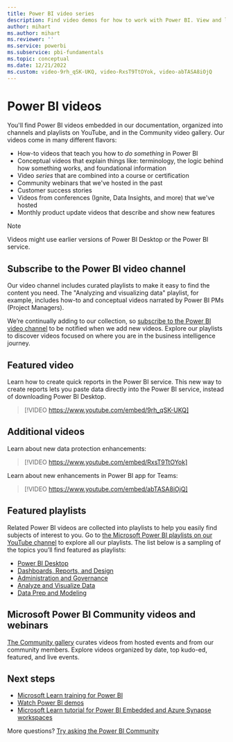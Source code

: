 ```yaml
---
title: Power BI video series
description: Find video demos for how to work with Power BI. View and link directly to the latest videos. Find training and product updates.
author: mihart
ms.author: mihart
ms.reviewer: ''
ms.service: powerbi
ms.subservice: pbi-fundamentals
ms.topic: conceptual
ms.date: 12/21/2022
ms.custom: video-9rh_qSK-UKQ, video-RxsT9TtOYok, video-abTASA8iOjQ
---
```

# Power BI videos

You'll find Power BI videos embedded in our documentation, organized into channels and playlists on YouTube, and in the Community video gallery. Our videos come in many different flavors:

- How-to videos that teach you how to *do something* in Power BI
- Conceptual videos that explain things like: terminology, the logic behind how something works, and foundational information
- Video *series* that are combined into a course or certification
- Community webinars that we've hosted in the past
- Customer success stories
- Videos from conferences (Ignite, Data Insights, and more) that we've hosted
- Monthly product update videos that describe and show new features

> [!NOTE]  
> Videos might use earlier versions of Power BI Desktop or the Power BI service.

## Subscribe to the Power BI video channel

Our video channel includes curated playlists to make it easy to find the content you need. The "Analyzing and visualizing data" playlist, for example, includes how-to and conceptual videos narrated by Power BI PMs (Project Managers).  

We’re continually adding to our collection, so [subscribe to the Power BI video channel](https://www.youtube.com/c/MSPowerBI/) to be notified when we add new videos. Explore our playlists to discover videos focused on where you are in the business intelligence journey.

## Featured video

Learn how to create quick reports in the Power BI service. This new way to create reports lets you paste data directly into the Power BI service, instead of downloading Power BI Desktop.

> [!VIDEO https://www.youtube.com/embed/9rh_qSK-UKQ]

## Additional videos

Learn about new data protection enhancements:

> [!VIDEO https://www.youtube.com/embed/RxsT9TtOYok]

Learn about new enhancements in Power BI app for Teams:

> [!VIDEO https://www.youtube.com/embed/abTASA8iOjQ]

## Featured playlists

Related Power BI videos are collected into playlists to help you easily find subjects of interest to you. Go to [the Microsoft Power BI playlists on our YouTube channel](https://www.youtube.com/c/MSPowerBI/playlists) to explore all our playlists. The list below is a sampling of the topics you’ll find featured as playlists:
* [Power BI Desktop](https://www.youtube.com/playlist?list=PL1N57mwBHtN2q1WbU5O29rrn_A0lkVv9p)
* [Dashboards, Reports, and Design](https://www.youtube.com/playlist?list=PL1N57mwBHtN0ufit2dISWvcOAIetKcstk) 
* [Administration and Governance](https://www.youtube.com/playlist?list=PL1N57mwBHtN2RuqlRQV4b4TNlcBJ_NgSR)
* [Analyze and Visualize Data](https://www.youtube.com/playlist?list=PL1N57mwBHtN0JFoKSR0n-tBkUJHeMP2cP)
* [Data Prep and Modeling](https://www.youtube.com/playlist?list=PL1N57mwBHtN2NhxTvyO6TquHuZOMh4BMq)

## Microsoft Power BI Community videos and webinars

[The Community gallery](https://community.powerbi.com/t5/Webinars-and-Video-Gallery/bd-p/VideoTipsTricks/) curates videos from hosted events and from our community members. Explore videos organized by date, top kudo-ed, featured, and live events. 

## Next steps

* [Microsoft Learn training for Power BI](/training/powerplatform/power-bi?WT.mc_id=powerbi_video-docs-link)
* [Watch Power BI demos](https://powerbi.microsoft.com/demo/)
* [Microsoft Learn tutorial for Power BI Embedded and Azure Synapse workspaces](/azure/synapse-analytics/quickstart-power-bi)
 
More questions? [Try asking the Power BI Community](https://community.powerbi.com/)
